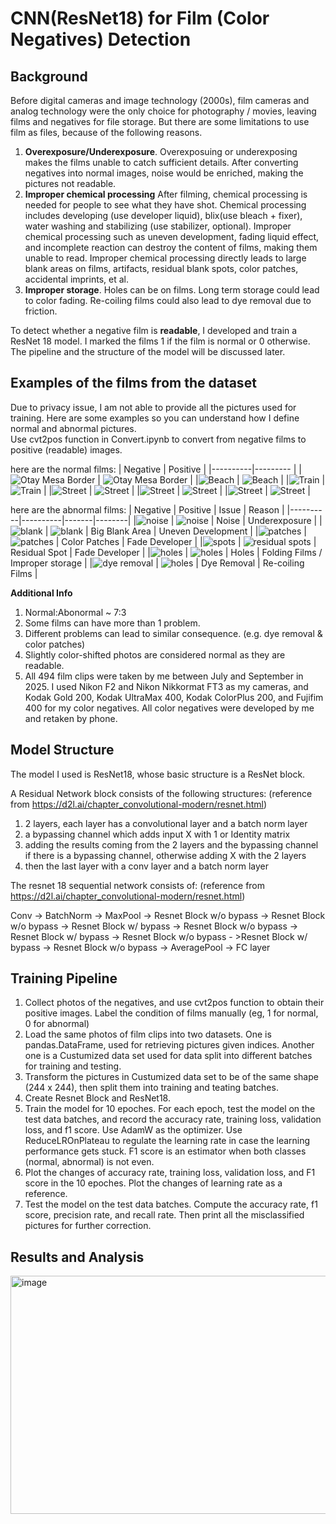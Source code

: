 # CNN(ResNet18) for Film (Color Negatives) Detection 

## Background

Before digital cameras and image technology (2000s), film cameras and analog technology were the only choice for photography / movies, leaving films and negatives for file storage. But 
there are some limitations to use film as files, because of the following reasons.  

1. **Overexposure/Underexposure**. Overexposuing or underexposing makes the films unable to catch sufficient details. After converting negatives into normal images,
   noise would be enriched, making the pictures not readable.  
2. **Improper chemical processing** After filming, chemical processing is needed for people to see what they have shot. Chemical processing includes developing (use developer liquid),
   blix(use bleach + fixer), water washing and stabilizing (use stabilizer, optional). Improper chemical processing such as uneven development, fading liquid effect,
   and incomplete reaction can destroy the content of films, making them unable to read. Improper chemical processing directly leads to large blank areas on films, artifacts, residual blank spots,
   color patches, accidental imprints, et al.
3. **Improper storage**. Holes can be on films. Long term storage could lead to color fading. Re-coiling films could also lead to dye removal due to friction.



To detect whether a negative film is **readable**, I developed and train a ResNet 18 model. I marked the films 1 if the film is normal or 0 otherwise. The pipeline and the structure of 
the model will be discussed later.  

## Examples of the films from the dataset

Due to privacy issue, I am not able to provide all the pictures used for training. Here are some examples so you can understand how I define normal and abnormal pictures.  
Use cvt2pos function in Convert.ipynb to convert from negative films to positive (readable) images. 

here are the normal films:
| Negative | Positive |
|----------|--------- |
|![Otay Mesa Border](images/otay_mesa.jpeg) | ![Otay Mesa Border](images/positive_image_otay_mesa.jpeg) |
|![Beach](images/beach.jpeg) | ![Beach](images/positive_image_beach.jpeg) |
|![Train](images/train.jpeg) | ![Train](images/positive_image_train.jpeg) |
|![Street](images/mountain.jpeg) | ![Street](images/positive_image_mountain.jpeg) |
|![Street](images/wait.jpeg) | ![Street](images/positive_image_wait.jpeg) |
|![Street](images/flower.jpeg) | ![Street](images/positive_image_flower.jpeg) |

here are the abnormal films:
| Negative | Positive | Issue | Reason |
|----------|----------|-------|--------|
|![noise](images/noise.jpeg) | ![noise](images/positive_image_noise.jpeg) | Noise | Underexposure |
|![blank](images/blank.jpeg) | ![blank](images/positive_image_blank.jpeg) | Big Blank Area | Uneven Development |
|![patches](images/patches.jpeg) | ![patches](images/positive_image_patches.jpeg) | Color Patches | Fade Developer |
|![spots](images/residual_spots.jpeg) | ![residual spots](images/positive_image_residual_spots.jpeg) | Residual Spot | Fade Developer |
|![holes](images/hole.jpeg) | ![holes](images/positive_image_hole.jpeg) | Holes | Folding Films / Improper storage |
|![dye removal](images/dye_removal.jpeg) | ![holes](images/positive_image_dye_removal.jpeg) | Dye Removal | Re-coiling Films |

**Additional Info**

1. Normal:Abonormal ~ 7:3 
2. Some films can have more than 1 problem.
3. Different problems can lead to similar consequence. (e.g. dye removal & color patches)
4. Slightly color-shifted photos are considered normal as they are readable.
5. All 494 film clips were taken by me between July and September in 2025. I used Nikon F2 and Nikon Nikkormat FT3 as my cameras, and Kodak Gold 200, Kodak UltraMax 400, Kodak ColorPlus 200, and Fujifim 400 for my color negatives. All color negatives were developed by me and retaken by phone. 

## Model Structure

The model I used is ResNet18, whose basic structure is a ResNet block. 

A Residual Network block consists of the following structures: (reference from https://d2l.ai/chapter_convolutional-modern/resnet.html)
1. 2 layers, each layer has a convolutional layer and a batch norm layer
2. a bypassing channel which adds input X with 1 or Identity matrix
3. adding the results coming from the 2 layers and the bypassing channel if there is a bypassing channel, otherwise adding X with the 2 layers
4. then the last layer with a conv layer and a batch norm layer

The resnet 18 sequential network consists of: (reference from https://d2l.ai/chapter_convolutional-modern/resnet.html)

Conv -> BatchNorm -> MaxPool -> Resnet Block w/o bypass -> Resnet Block w/o bypass -> Resnet Block w/ bypass -> Resnet Block w/o bypass -> Resnet Block w/ bypass -> Resnet Block w/o bypass - >Resnet Block w/ bypass -> Resnet Block w/o bypass -> AveragePool -> FC layer

## Training Pipeline
1. Collect photos of the negatives, and use cvt2pos function to obtain their positive images. Label the condition of films manually (eg, 1 for normal, 0 for abnormal) 
2. Load the same photos of film clips into two datasets. One is pandas.DataFrame, used for retrieving pictures given indices.  Another one is a Custumized data set used for data split into different batches for training and testing.
3. Transform the pictures in Custumized data set to be of the same shape (244 x 244), then split them into training and teating batches.
4. Create Resnet Block and ResNet18.
5. Train the model for 10 epoches. For each epoch, test the model on the test data batches, and record the accuracy rate, training loss, validation loss, and f1 score. Use AdamW as the optimizer. Use ReduceLROnPlateau to regulate the learning rate in case the learning performance gets stuck. F1 score is an estimator when both classes (normal, abnormal) is not even.
6. Plot the changes of accuracy rate, training loss, validation loss, and F1 score in the 10 epoches. Plot the changes of learning rate as a reference.
7. Test the model on the test data batches. Compute the accuracy rate, f1 score, precision rate, and recall rate. Then print all the misclassified pictures for further correction.

## Results and Analysis
<img width="533" height="381" alt="image" src="https://github.com/user-attachments/assets/cc349f2d-61b4-4bb4-a1c7-e675c6102079" />






